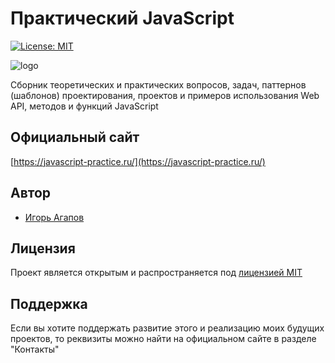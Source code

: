 # Практический JavaScript

[![License: MIT](https://img.shields.io/badge/License-MIT-blue.svg)](https://opensource.org/licenses/MIT)

![logo](https://javascript-practice.ru/img/logo.png)

Сборник теоретических и практических вопросов, задач, паттернов (шаблонов) проектирования, проектов и примеров использования Web API, методов и функций JavaScript

## Официальный сайт

[https://javascript-practice.ru/](https://javascript-practice.ru/)

## Автор

- [Игорь Агапов](https://github.com/harryheman)

## Лицензия

Проект является открытым и распространяется под [лицензией MIT](LICENSE)

## Поддержка

Если вы хотите поддержать развитие этого и реализацию моих будущих проектов, то реквизиты можно найти на официальном сайте в разделе "Контакты"
